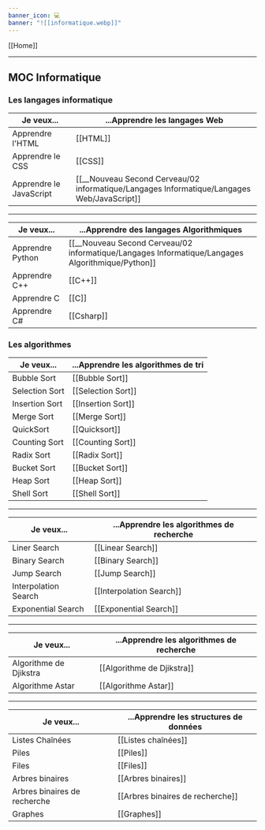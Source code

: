 ```yaml
---
banner_icon: 💻
banner: "![[informatique.webp]]"
---
```

[[Home]]

---

## MOC Informatique

### Les langages informatique


| Je veux...              | ...Apprendre les langages Web |
| ----------------------- | ---------------------------------------------- |
| Apprendre l'HTML        | [[HTML]]                                       |
| Apprendre le CSS        | [[CSS]]                                        |
| Apprendre le JavaScript | [[__Nouveau Second Cerveau/02 informatique/Langages Informatique/Langages Web/JavaScript]]                                               |

---

| Je veux...       | ...Apprendre des langages Algorithmiques                                                         |
| ---------------- | ------------------------------------------------------------------------------------------------ |
| Apprendre Python | [[__Nouveau Second Cerveau/02 informatique/Langages Informatique/Langages Algorithmique/Python]] |
| Apprendre C++    | [[C++]]                                                                                          |
| Apprendre C      | [[C]]                                                                                            |
| Apprendre C#     | [[Csharp]]                                                                                       | 


### Les algorithmes


| Je veux...     | ...Apprendre les algorithmes de tri |
| -------------- | ----------------------------------- |
| Bubble Sort    | [[Bubble Sort]]                     |
| Selection Sort | [[Selection Sort]]                  |
| Insertion Sort | [[Insertion Sort]]                  |
| Merge Sort     | [[Merge Sort]]                      |
| QuickSort      | [[Quicksort]]                       |
| Counting Sort  | [[Counting Sort]]                   |
| Radix Sort     | [[Radix Sort]]                      |
| Bucket Sort    | [[Bucket Sort]]                     |
| Heap Sort      | [[Heap Sort]]                       |
| Shell Sort     | [[Shell Sort]]                                    |

---

| Je veux...           | ...Apprendre les algorithmes de recherche |
| -------------------- | ----------------------------------------- |
| Liner Search         | [[Linear Search]]                         |
| Binary Search        | [[Binary Search]]                         |
| Jump Search          | [[Jump Search]]                           |
| Interpolation Search | [[Interpolation Search]]                  |
| Exponential Search   | [[Exponential Search]]                    | 

---

| Je veux...             | ...Apprendre les algorithmes de recherche |
| ---------------------- | ----------------------------------------- |
| Algorithme de Djikstra | [[Algorithme de Djikstra]]                |
| Algorithme Astar       | [[Algorithme Astar]]                                          |

---

| Je veux...                   | ...Apprendre les structures de données |
| ---------------------------- | -------------------------------------- |
| Listes Chaînées              | [[Listes chaînées]]                    |
| Piles                        | [[Piles]]                              |
| Files                        | [[Files]]                              |
| Arbres binaires              | [[Arbres binaires]]                    |
| Arbres binaires de recherche | [[Arbres binaires de recherche]]       |
| Graphes                      | [[Graphes]]                                       |
